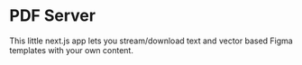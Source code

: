 # PDF Server

This little next.js app lets you stream/download text and vector based Figma templates with your own content.
